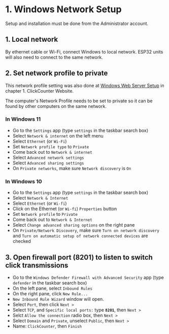 # 1. Windows Network Setup

Setup and installation must be done from the Administrator account.

## 1. Local network

By ethernet cable or Wi-Fi, connect Windows to local network.  ESP32 units will also need to connect to the same network.

## 2. Set network profile to private

This network profile setting was also done at [Windows Web Server Setup](../1.%20ClickCounter%20Website/1.%20Windows%20Web%20Server%20Setup.md) in chapter 1. ClickCounter Website.

The computer's Network Profile needs to be set to private so it can be found by other computers on the same network.

### In Windows 11

- Go to the `Settings` app (type `settings` in the taskbar search box)
- Select `Network & internet` on the left menu
- Select `Ethernet` (or `Wi-Fi`)
- Set `Network profile type` to `Private`
- Come back out to `Network & internet`
- Select `Advanced network settings`
- Select `Advanced sharing settings`
- On `Private networks`, make sure `Network discovery` is `On`

### In Windows 10

- Go to the `Settings` app (type `settings` in the taskbar search box)
- Select `Network & Internet`
- Select `Ethernet` (or `Wi-fi`)
- Click on the Ethernet (or `Wi-fi`) `Properties` button
- Set `Network profile` to `Private`
- Come back out to `Network & Internet`
- Select `Change advanced sharing options` on the right pane
- On `Private/Network Discovery`, make sure `Turn on network discovery` and `Turn on automatic setup of network connected devices` are checked

## 3. Open firewall port (8201) to listen to switch click transmissions

- Go to the `Windows Defender Firewall with Advanced Security` app (type `defender` in the taskbar search box)
- On the left pane, select `Inbound Rules`
- On the right pane, click `New Rule...`
- `New Inbound Rule Wizard` window will open.
- Select `Port`, then click `Next >`
- Select `TCP`, and `Specific local ports:` type __`8201`__, then `Next >`
- Selct `Allow the connection` radio box, then `Next >`
- Select `Domain` and `Private`, unselect `Public`, then `Next >`
- Name: `ClickCounter`, then `Finish`
